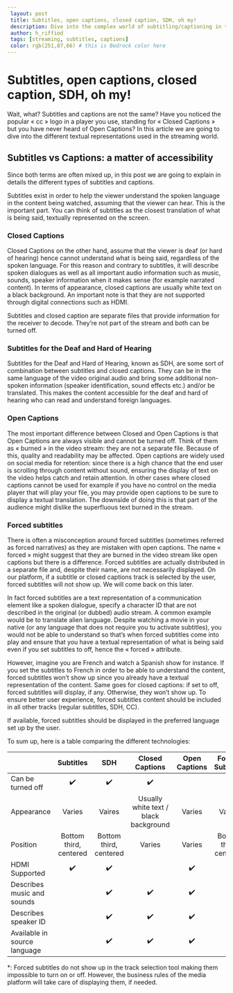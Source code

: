 ```yaml
---
 layout: post
 title: Subtitles, open captions, closed caption, SDH, oh my!
 description: Dive into the complex world of subtitling/captioning in the streaming industry
 author: h_riffiod
 tags: [streaming, subtitles, captions]
 color: rgb(251,87,66) # this is Bedrock color here
---
```


# Subtitles, open captions, closed caption, SDH, oh my!

Wait, what? Subtitles and captions are not the same? Have you noticed the popular « cc » logo in a player you use, standing for « Closed Captions » but you have never heard of Open Captions? In this article we are going to dive into the different textual representations used in the streaming world.

## Subtitles vs Captions: a matter of accessibility

Since both terms are often mixed up, in this post we are going to explain in details the different types of subtitles and captions.

Subtitles exist in order to help the viewer understand the spoken language in the content being watched, assuming that the viewer can hear. This is the important part. You can think of subtitles as the closest translation of what is being said, textually represented on the screen.

### Closed Captions

Closed Captions on the other hand, assume that the viewer is deaf (or hard of hearing) hence cannot understand what is being said, regardless of the spoken language. For this reason and contrary to subtitles, it will describe spoken dialogues as well as all important audio information such as music, sounds, speaker information when it makes sense (for example narrated content). In terms of appearance, closed captions are usually white text on a black background. An important note is that they are not supported through digital connections such as HDMI.

Subtitles and closed caption are separate files that provide information for the receiver to decode. They’re not part of the stream and both can be turned off.

### Subtitles for the Deaf and Hard of Hearing

Subtitles for the Deaf and Hard of Hearing, known as SDH, are some sort of combination between subtitles and closed captions. They can be in the same language of the video original audio and bring some additional non-spoken information (speaker identification, sound effects etc.) and/or be translated. This makes the content accessible for the deaf and hard of hearing who can read and understand foreign languages.

### Open Captions

The most important difference between Closed and Open Captions is that Open Captions are always visible and cannot be turned off. Think of them as « burned » in the video stream: they are not a separate file. Because of this, quality and readability may be affected. Open captions are widely used on social media for retention: since there is a high chance that the end user is scrolling through content without sound, ensuring the display of text on the video helps catch and retain attention. In other cases where closed captions cannot be used for example if you have no control on the media player that will play your file, you may provide open captions to be sure to display a textual translation. The downside of doing this is that part of the audience might dislike the superfluous text burned in the stream.

### Forced subtitles

There is often a misconception around forced subtitles (sometimes referred as forced narratives) as they are mistaken with open captions. The name « forced » might suggest that they are burned in the video stream like open captions but there is a difference. Forced subtitles are actually distributed in a separate file and, despite their name, are not necessarily displayed. On our platform, if a subtitle or closed captions track is selected by the user, forced subtitles will not show up. We will come back on this later.

In fact forced subtitles are a text representation of a communication element like a spoken dialogue, specify a character ID that are not described in the original (or dubbed) audio stream. A common example would be to translate alien language. Despite watching a movie in your native (or any language that does not require you tu activate subtitles), you would not be able to understand so that’s when forced subtitles come into play and ensure that you have a textual representation of what is being said even if you set subtitles to off, hence the « forced » attribute.

However, imagine you are French and watch a Spanish show for instance. If you set the subtitles to French in order to be able to understand the content, forced subtitles won’t show up since you already have a textual representation of the content. Same goes for closed captions: if set to off, forced subtitles will display, if any. Otherwise, they won’t show up. To ensure better user experience, forced subtitles content should be included in all other tracks (regular subtitles, SDH, CC).

If available, forced subtitles should be displayed in the preferred language set up by the user.

To sum up, here is a table comparing the different technologies:


|  | Subtitles | SDH | Closed Captions | Open Captions | Forced Subtitles |
|-|:-:|:-:|:-:|:-:|:-:|
| Can be turned off | ✔️ | ✔️ | ✔️ | | *
| Appearance | Varies | Vaires | Usually white text / black background | Varies | Varies
| Position | Bottom third, centered | Bottom third, centered | Varies | Varies | Bottom third, centered
| HDMI Supported | ✔️ | ✔️ | |✔️ | ✔️ |
| Describes music and sounds |  | ✔️ |✔️ | ✔️ | |
| Describes speaker ID |  | ✔️ |✔️ | ✔️ | |
| Available in source language |  | ✔️ |✔️ | ✔️ | ✔️ |

\*: Forced subtitles do not show up in the track selection tool making them impossible to turn on or off. However, the business rules of the media platform will take care of displaying them, if needed.
